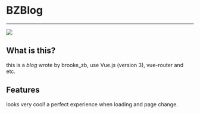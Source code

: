 # BZBlog

****

![](https://cdn.jsdelivr.net/gh/brooke-zb/brooke-zb.github.io@master/img/bzblog_1.png)

## What is this?

this is a *blog* wrote by brooke_zb, use Vue.js (version 3), vue-router and etc.

## Features

looks very cool! a perfect experience when loading and page change.